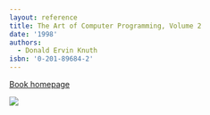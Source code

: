 ```yaml
---
layout: reference
title: The Art of Computer Programming, Volume 2
date: '1998'
authors:
  - Donald Ervin Knuth
isbn: '0-201-89684-2'
---
```

[Book homepage](https://www-cs-faculty.stanford.edu/~knuth/taocp.html#vol2)

![](/media/books/taocp2.jpg)
